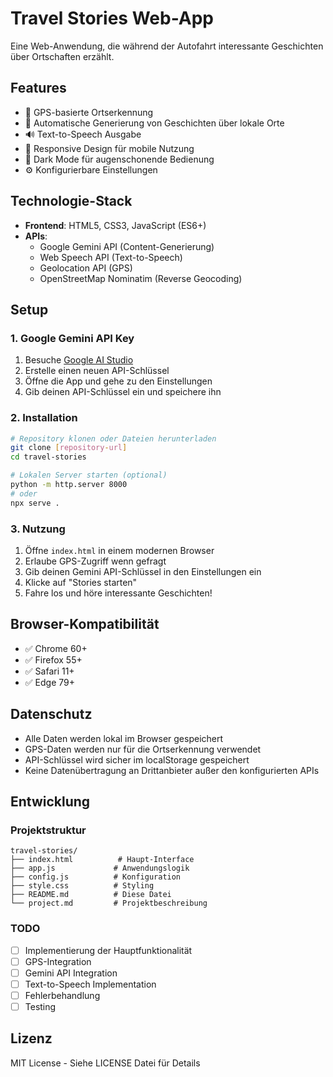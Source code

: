 # Travel Stories Web-App

Eine Web-Anwendung, die während der Autofahrt interessante Geschichten über Ortschaften erzählt.

## Features

- 🚗 GPS-basierte Ortserkennung
- 📖 Automatische Generierung von Geschichten über lokale Orte
- 🔊 Text-to-Speech Ausgabe
- 📱 Responsive Design für mobile Nutzung
- 🌙 Dark Mode für augenschonende Bedienung
- ⚙️ Konfigurierbare Einstellungen

## Technologie-Stack

- **Frontend**: HTML5, CSS3, JavaScript (ES6+)
- **APIs**: 
  - Google Gemini API (Content-Generierung)
  - Web Speech API (Text-to-Speech)
  - Geolocation API (GPS)
  - OpenStreetMap Nominatim (Reverse Geocoding)

## Setup

### 1. Google Gemini API Key

1. Besuche [Google AI Studio](https://makersuite.google.com/app/apikey)
2. Erstelle einen neuen API-Schlüssel
3. Öffne die App und gehe zu den Einstellungen
4. Gib deinen API-Schlüssel ein und speichere ihn

### 2. Installation

```bash
# Repository klonen oder Dateien herunterladen
git clone [repository-url]
cd travel-stories

# Lokalen Server starten (optional)
python -m http.server 8000
# oder
npx serve .
```

### 3. Nutzung

1. Öffne `index.html` in einem modernen Browser
2. Erlaube GPS-Zugriff wenn gefragt
3. Gib deinen Gemini API-Schlüssel in den Einstellungen ein
4. Klicke auf "Stories starten"
5. Fahre los und höre interessante Geschichten!

## Browser-Kompatibilität

- ✅ Chrome 60+
- ✅ Firefox 55+
- ✅ Safari 11+
- ✅ Edge 79+

## Datenschutz

- Alle Daten werden lokal im Browser gespeichert
- GPS-Daten werden nur für die Ortserkennung verwendet
- API-Schlüssel wird sicher im localStorage gespeichert
- Keine Datenübertragung an Drittanbieter außer den konfigurierten APIs

## Entwicklung

### Projektstruktur

```
travel-stories/
├── index.html          # Haupt-Interface
├── app.js             # Anwendungslogik
├── config.js          # Konfiguration
├── style.css          # Styling
├── README.md          # Diese Datei
└── project.md         # Projektbeschreibung
```

### TODO

- [ ] Implementierung der Hauptfunktionalität
- [ ] GPS-Integration
- [ ] Gemini API Integration
- [ ] Text-to-Speech Implementation
- [ ] Fehlerbehandlung
- [ ] Testing

## Lizenz

MIT License - Siehe LICENSE Datei für Details